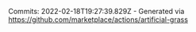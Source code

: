Commits: 2022-02-18T19:27:39.829Z - Generated via https://github.com/marketplace/actions/artificial-grass
<br>
